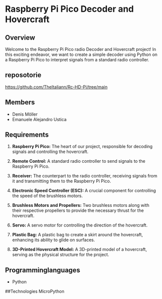 # Raspberry Pi Pico Decoder and Hovercraft

## Overview

Welcome to the Raspberry Pi Pico radio Decoder and Hovercraft project! In this exciting endeavor, we want to create a simple decoder using Python on a Raspberry Pi Pico to interpret signals from a standard radio controller.

## reposotorie
https://github.com/TheItaliann/Rc-HD-Pi/tree/main

## Members

- Denis Möller
- Emanuele Alejandro Ustica

## Requirements

1. **Raspberry Pi Pico:** The heart of our project, responsible for decoding signals and controlling the hovercraft.

2. **Remote Control:** A standard radio controller to send signals to the Raspberry Pi Pico.

3. **Receiver:** The counterpart to the radio controller, receiving signals from it and transmitting them to the Raspberry Pi Pico.

4. **Electronic Speed Controller (ESC):** A crucial component for controlling the speed of the brushless motors.

5. **Brushless Motors and Propellers:** Two brushless motors along with their respective propellers to provide the necessary thrust for the hovercraft.

6. **Servo:** A servo motor for controlling the direction of the hovercraft.

7. **Plastic Bag:** A plastic bag to create a skirt around the hovercraft, enhancing its ability to glide on surfaces.

8. **3D-Printed Hovercraft Model:** A 3D-printed model of a hovercraft, serving as the physical structure for the project.

## Programminglanguages
- Python

##Technologies
MicroPython

